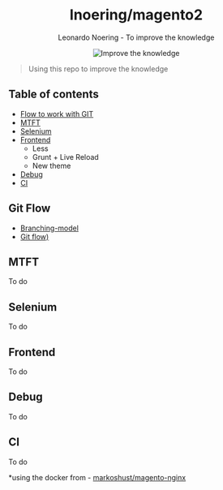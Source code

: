 <h1 align="center">lnoering/magento2</h1>

<div align="center">
  <p>Leonardo Noering - To improve the knowledge</p>
  <img src="https://img.shields.io/badge/knowlege-improve%20the%20knowledge-green" alt="Improve the knowledge" />
</div>

> Using this repo to improve the knowledge


## Table of contents

- [Flow to work with GIT ](#git-flow)
- [MTFT](#mtft)
- [Selenium](#selenium)
- [Frontend](#frontned)
    - Less
    - Grunt + Live Reload
    - New theme 
- [Debug](#debug)
- [CI](#ci)

## Git Flow

- [Branching-model](https://nvie.com/posts/a-successful-git-branching-model/)
- [Git flow)](https://blog.betrybe.com/git/git-flow/)

## MTFT

To do

## Selenium

To do

## Frontend

To do

## Debug

To do

## CI

To do



*using the docker from - [markoshust/magento-nginx](https://github.com/markshust/docker-magento)